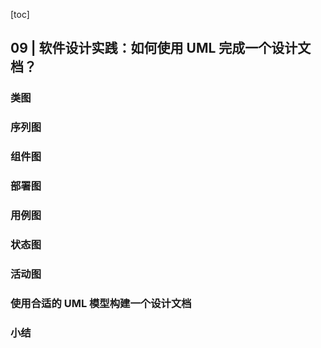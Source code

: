 [toc]

## 09 | 软件设计实践：如何使用 UML 完成一个设计文档？

### 类图

### 序列图

### 组件图

### 部署图

### 用例图

### 状态图

### 活动图

### 使用合适的 UML 模型构建一个设计文档

### 小结